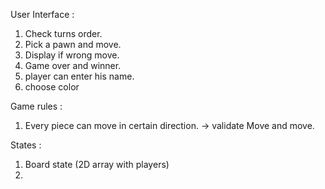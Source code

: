 User Interface :
1. Check turns order.
2. Pick a pawn and move.
3. Display if wrong move.
4. Game over and winner.
5. player can enter his name.
6. choose color

Game rules :
1. Every piece can move in certain direction. -> validate Move and move.


States :
1. Board state (2D array with players)
2.